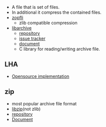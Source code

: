 * A file that is set of files.
* In additional it compress the contained files.
* [zopfli](https://code.google.com/p/zopfli/)
  * zlib compatible compression
* [libarchive](http://www.libarchive.org/)
  * [repository](https://github.com/libarchive/libarchive)
  * [issue tracker](https://code.google.com/p/libarchive/issues/list)
  * [document](https://github.com/libarchive/libarchive/wiki/ManualPages)
  * C library for reading/writing archive file.

## LHA
* [Opensource implementation](https://github.com/fragglet/lhasa)

## zip
* most popular archive file format
* [libzip](http://www.nih.at/libzip/)(not zlib)
* [repository](http://hg.nih.at/libzip/)
* [Document](http://nih.at/libzip/libzip.html)